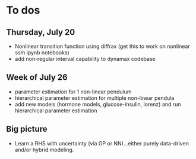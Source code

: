 # To dos

## Thursday, July 20
- Nonlinear transition function using diffrax (get this to work on nonlinear ssm ipynb notebooks)
- add non-regular interval capability to dynamax codebase

## Week of July 26
- parameter estimation for 1 non-linear pendulum
- hierarchical parameter estimation for multiple non-linear pendula
- add new models (hormone models, glucose-insulin, lorenz) and run hierarchical parameter estimation

## Big picture
- Learn a RHS with uncertainty (via GP or NN)...either purely data-driven and/or hybrid modeling.